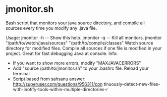 # jmonitor.sh
Bash script that monitors your java source directory, and compile all sources every time you modify any .java file.

Usage:
  jmonitor -h -- Show this help.
  jmonitor -q -- Kill all monitors.
  jmonitor "/path/to/watch/java/sources" "/path/to/compile/classes"
  Watch source directory for modified files. Compile all sources if one file is modified in your project. Great for fast debugging Java at console.
 Info:
 - If you want to show more errors, modify "MAXJAVACERRORS"
 - Add "source /path/to/jmonitor.sh" to your .bashrc file. Reload your terminal.
 - Script based from sahsanu answer:  http://superuser.com/questions/956311/con tinuously-detect-new-files-with-inotify-tools-within-multiple-directories-r

